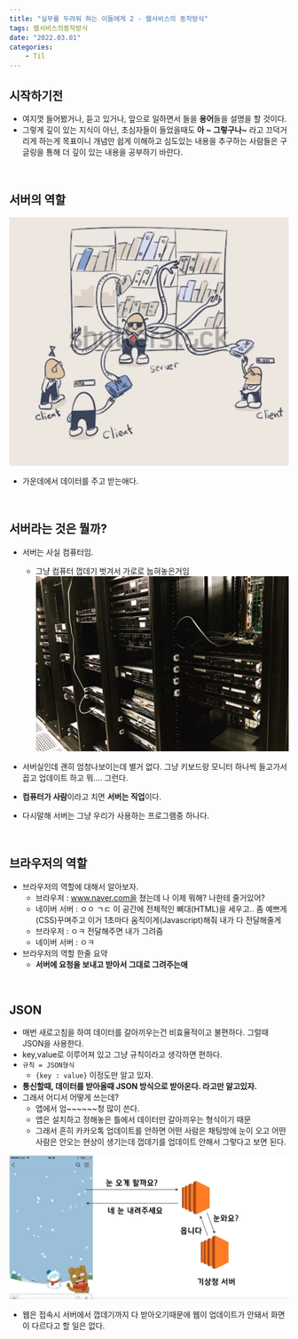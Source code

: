 ```yaml
---
title: "실무를 두려워 하는 이들에게 2 - 웹서비스의 동작방식"
tags: 웹서비스의동작방식
date: "2022.03.01"
categories: 
    - Til
---
```


## 시작하기전
- 여지껏 들어봤거나, 듣고 있거나, 앞으로 일하면서 들을 **용어**들을 설명을 할 것이다.
- 그렇게 깊이 있는 지식이 아닌, 초심자들이 들었을때도 **아 ~ 그렇구나~** 라고 끄덕거리게 하는게 목표이니 개념만 쉽게 이해하고 심도있는 내용을 추구하는 사람들은 구글링을 통해 더 깊이 있는 내용을 공부하기 바란다.

<br>

## 서버의 역할
![](/assets/images/server1.PNG)
- 가운데에서 데이터를 주고 받는애다.

<br>

## 서버라는 것은 뭘까?
- 서버는 사실 컴퓨터임.
	- 그냥 컴퓨터 껍데기 벗겨서 가로로 눕혀놓은거임
![](/assets/images/server2.PNG)
- 서버실인데 괜히 엄청나보이는데 별거 없다. 그냥 키보드랑 모니터 하나씩 들고가서 꼽고 업데이트 하고 뭐.... 그런다.

- **컴퓨터가 사람**이라고 치면 **서버는 직업**이다.
- 다시말해 서버는 그냥 우리가 사용하는 프로그램중 하나다.

<br>

## 브라우저의 역할
- 브라우저의 역할에 대해서 알아보자.
	- 브라우저 : www.naver.com을 쳤는데 나 이제 뭐해? 나한테 줄거있어?
	- 네이버 서버 : ㅇㅇ ㄱㄷ 이 공간에 전체적인 뼈대(HTML)을 세우고.. 좀 예쁘게(CSS)꾸며주고 이거 1초마다 움직이게(Javascript)해줘 내가 다 전달해줄게
	- 브라우저 : ㅇㅋ 전달해주면 내가 그려줌
	- 네이버 서버 : ㅇㅋ
- 브라우저의 역할 한줄 요약
	- **서버에 요청을 보내고 받아서 그대로 그려주는애**

<br>

## JSON
- 매번 새로고침을 하여 데이터를 갈아끼우는건 비효율적이고 불편하다. 그럴때 JSON을 사용한다.
- key,value로 이루어져 있고 그냥 규칙이라고 생각하면 편하다.
- `규칙 = JSON형식`
	- `{key : value}` 이정도만 알고 있자.
- **통신할때, 데이터를 받아올때 JSON 방식으로 받아온다. 라고만 알고있자.**
- 그래서 어디서 어떻게 쓰는데?
	- 앱에서 엄~~~~~~청 많이 쓴다.
	- 앱은 설치하고 정해놓은 틀에서 데이터만 갈아끼우는 형식이기 때문
	- 그래서 흔히 카카오톡 업데이트를 안하면 어떤 사람은 채팅방에 눈이 오고 어떤 사람은 안오는 현상이 생기는데 껍데기를 업데이트 안해서 그렇다고 보면 된다.

![](/assets/images/server3.PNG)

- 웹은 접속시 서버에서 껍데기까지 다 받아오기때문에 웹이 업데이트가 안돼서 화면이 다르다고 할 일은 없다.


